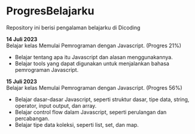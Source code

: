 # ProgresBelajarku
Repository ini berisi pengalaman belajarku di Dicoding

**14 Juli 2023**  
Belajar kelas Memulai Pemrograman dengan Javascript. (Progres 21%)
  * Belajar tentang apa itu Javascript dan alasan menggunakannya.
  * Belajar tools yang dapat digunakan untuk menjalankan bahasa pemrograman Javascript.

**15 Juli 2023**  
Belajar kelas Memulai Pemrograman dengan Javascript. (Progres 56%)
  * Belajar dasar-dasar Javascript, seperti struktur dasar, tipe data, string, operator, input output, dan array.
  * Belajar control flow dalam Javascript, seperti perulangan dan percabangan.
  * Belajar tipe data koleksi, seperti list, set, dan map.
